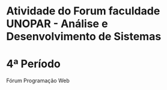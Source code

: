 # Atividade do Forum faculdade UNOPAR - Análise e Desenvolvimento de Sistemas
# 4ª Período
Fórum Programação Web
